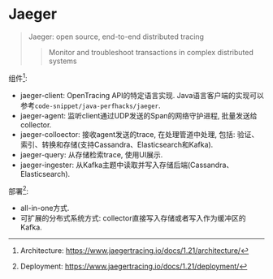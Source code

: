 # Jaeger

> Jaeger: open source, end-to-end distributed tracing
>> Monitor and troubleshoot transactions in complex distributed systems

组件[^1]:

- jaeger-client: OpenTracing API的特定语言实现. Java语言客户端的实现可以参考`code-snippet/java-perfhacks/jaeger`.
- jaeger-agent: 监听client通过UDP发送的Span的网络守护进程, 批量发送给collector.
- jaeger-colloector: 接收agent发送的trace, 在处理管道中处理, 包括: 验证、索引、转换和存储(支持Cassandra、Elasticsearch和Kafka).
- jaeger-query: 从存储检索trace, 使用UI展示.
- jaeger-ingester: 从Kafka主题中读取并写入存储后端(Cassandra、Elasticsearch).

部署[^2]:

- all-in-one方式.
- 可扩展的分布式系统方式: collector直接写入存储或者写入作为缓冲区的Kafka.




[^1]: Architecture: https://www.jaegertracing.io/docs/1.21/architecture/
[^2]: Deployment: https://www.jaegertracing.io/docs/1.21/deployment/
